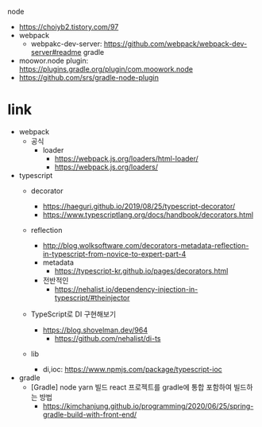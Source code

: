 node
 - https://choiyb2.tistory.com/97
 - webpack
   - webpakc-dev-server: https://github.com/webpack/webpack-dev-server#readme
gradle
 - moowor.node plugin: https://plugins.gradle.org/plugin/com.moowork.node
 - https://github.com/srs/gradle-node-plugin


link
===
  - webpack
    - 공식
      -  loader
         - https://webpack.js.org/loaders/html-loader/
         - https://webpack.js.org/loaders/
  - typescript
    - decorator
      - https://haeguri.github.io/2019/08/25/typescript-decorator/
      - https://www.typescriptlang.org/docs/handbook/decorators.html
    - reflection
      - http://blog.wolksoftware.com/decorators-metadata-reflection-in-typescript-from-novice-to-expert-part-4
      - metadata
        - https://typescript-kr.github.io/pages/decorators.html
      - 전반적인
        - https://nehalist.io/dependency-injection-in-typescript/#theinjector
        
    - TypeScript로 DI 구현해보기
      - https://blog.shovelman.dev/964
        - https://github.com/nehalist/di-ts
    - lib
      - di,ioc: https://www.npmjs.com/package/typescript-ioc
  - gradle
    - [Gradle] node yarn 빌드 react 프로젝트를 gradle에 통합 포함하여 빌드하는 방법
      - https://kimchanjung.github.io/programming/2020/06/25/spring-gradle-build-with-front-end/
